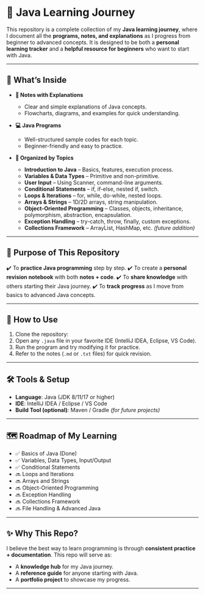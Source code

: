 # 📘 Java Learning Journey

This repository is a complete collection of my **Java learning journey**, where I document all the **programs, notes, and explanations** as I progress from beginner to advanced concepts. It is designed to be both a **personal learning tracker** and a **helpful resource for beginners** who want to start with Java.

---

## 📂 What’s Inside

* **📝 Notes with Explanations**

  * Clear and simple explanations of Java concepts.
  * Flowcharts, diagrams, and examples for quick understanding.

* **💻 Java Programs**

  * Well-structured sample codes for each topic.
  * Beginner-friendly and easy to practice.

* **📌 Organized by Topics**

  * **Introduction to Java** – Basics, features, execution process.
  * **Variables & Data Types** – Primitive and non-primitive.
  * **User Input** – Using Scanner, command-line arguments.
  * **Conditional Statements** – if, if-else, nested if, switch.
  * **Loops & Iterations** – for, while, do-while, nested loops.
  * **Arrays & Strings** – 1D/2D arrays, string manipulation.
  * **Object-Oriented Programming** – Classes, objects, inheritance, polymorphism, abstraction, encapsulation.
  * **Exception Handling** – try-catch, throw, finally, custom exceptions.
  * **Collections Framework** – ArrayList, HashMap, etc. *(future addition)*

---

## 🎯 Purpose of This Repository

✔️ To **practice Java programming** step by step.
✔️ To create a **personal revision notebook** with both **notes + code**.
✔️ To **share knowledge** with others starting their Java journey.
✔️ To **track progress** as I move from basics to advanced Java concepts.

---

## 🚀 How to Use

1. Clone the repository:
2. Open any `.java` file in your favorite IDE (IntelliJ IDEA, Eclipse, VS Code).
3. Run the program and try modifying it for practice.
4. Refer to the notes (`.md` or `.txt` files) for quick revision.

---

## 🛠️ Tools & Setup

* **Language**: Java (JDK 8/11/17 or higher)
* **IDE**: IntelliJ IDEA / Eclipse / VS Code
* **Build Tool (optional)**: Maven / Gradle *(for future projects)*

---

## 🗺️ Roadmap of My Learning

* ✅ Basics of Java (Done)
* ✅ Variables, Data Types, Input/Output
* ✅ Conditional Statements
* 🔜 Loops and Iterations
* 🔜 Arrays and Strings
* 🔜 Object-Oriented Programming
* 🔜 Exception Handling
* 🔜 Collections Framework
* 🔜 File Handling & Advanced Java

---

## ✨ Why This Repo?

I believe the best way to learn programming is through **consistent practice + documentation**.
This repo will serve as:

* A **knowledge hub** for my Java journey.
* A **reference guide** for anyone starting with Java.
* A **portfolio project** to showcase my progress.

---
